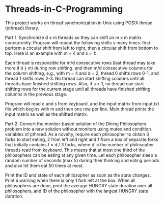 # Threads-in-C-Programming

This project works on thread synchronization in Unix using POSIX thread (pthread) library. 
 
Part 1: Synchronize d ≤ m threads so they can shift an m x m matrix concurrently. 
Program will repeat the following shifts s many times: first perform a circular shift from left to right, 
then a circular shift from bottom to top. Here is an example with m = 4 and s = 1: 

Each thread is responsible for m/d consecutive rows (last thread may take more if d ∤ m) during 
row shifting, and then m/d consecutive columns for the column shifting, e.g., with m = 4 and d 
= 2, thread 0 shifts rows 0-1, and thread 1 shifts rows 2-3. No thread can start shifting columns 
until all threads have finished shifting rows. Also, if s > 1, no thread can start shifting rows for 
the current stage until all threads have finished shifting columns in the previous stage. 
 
Program will read d and s from keyboard, and the input matrix from input.txt file which begins with 
m and then one row per line. Main thread prints the input matrix as well as the shifted matrix. 
 
Part 2: Convert the monitor-based solution of the Dining Philosophers problem into 
a new solution without monitors using mutex and condition variables of pthread. As a novelty, 
require each philosopher to obtain 3 forks to start eating, 2 from left and right and 1 from a box 
of  separate forks  that  initially  contains  f  =  d  /  3  forks,  where  d  is  the  number  of  philosopher 
threads read from keyboard. This means that at most one third of the philosophers can be eating 
at any given time. Let each philosopher sleep a random number of seconds (max 5) during their 
thinking and eating periods and also let them eat 50 times at most. 
 
Print the ID and state of each philosopher as soon as the state changes. Print a warning when there is only 1 fork 
left at the box. When all philosophers are done, print the average HUNGRY state duration over 
all philosophers, and ID of the philosopher with the largest HUNGRY state duration.
